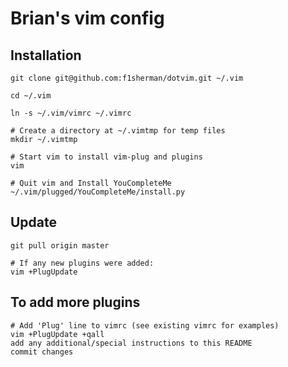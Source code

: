 # Brian's vim config

## Installation

```shell
git clone git@github.com:f1sherman/dotvim.git ~/.vim

cd ~/.vim

ln -s ~/.vim/vimrc ~/.vimrc

# Create a directory at ~/.vimtmp for temp files
mkdir ~/.vimtmp

# Start vim to install vim-plug and plugins
vim

# Quit vim and Install YouCompleteMe
~/.vim/plugged/YouCompleteMe/install.py
```

## Update

```shell
git pull origin master

# If any new plugins were added:
vim +PlugUpdate
```

## To add more plugins

```shell
# Add 'Plug' line to vimrc (see existing vimrc for examples)
vim +PlugUpdate +qall
add any additional/special instructions to this README
commit changes
```
